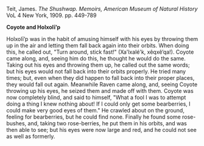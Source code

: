 Teit, James. *The Shushwap.*  *Memoirs, American Museum of Natural History* VoL  4  New York, 1909. pp. 449-789

**Coyote and Holxolī’p**

Holxolī’p was in the habit of amusing himself with his eyes by throwing them up in the air and letting them fall back again into their orbits. When doing this, he called out, "Turn around, stick fast!" (Xa'lxalé'k, xêqxê’qa!). Coyote came along, and, seeing him do this, he thought he would do the same. Taking out his eyes and throwing them up, he called out the same words; but his eyes would not fall back into their orbits properly. He tried many times; but, even when they did happen to fall back into their proper places, they would fall out again. Meanwhile Raven came along, and, seeing Coyote throwing up his eyes, he seized them and made off with them. Coyote was now completely blind, and said to himself, "What a fool I was to attempt doing a thing I knew nothing about! If I could only get some bearberries, I could make very good eyes of them." He crawled about on the ground, feeling for bearberries, but he could find none. Finally he found some rose-bushes, and, taking two rose-berries, he put them in his orbits, and was then able to see; but his eyes were now large and red, and he could not see as well as formerly.

